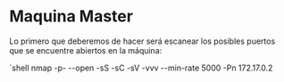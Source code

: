 # Maquina Master

Lo primero que deberemos de hacer será escanear los posibles puertos que se encuentre abiertos en la máquina:

`shell 
nmap -p- --open -sS -sC -sV -vvv --min-rate 5000 -Pn 172.17.0.2
